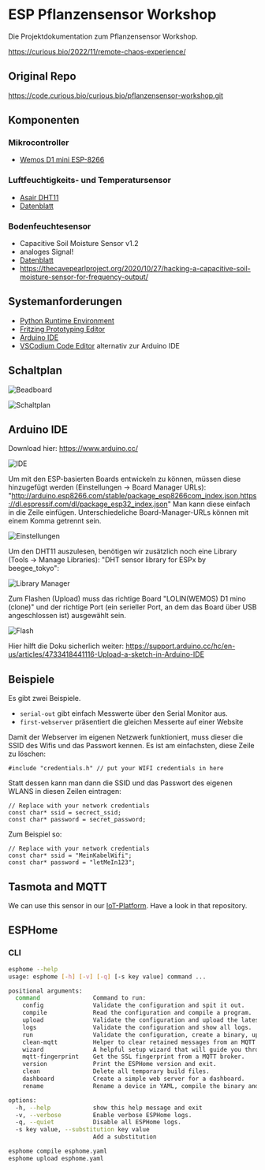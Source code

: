 # ESP Pflanzensensor Workshop

Die Projektdokumentation zum Pflanzensensor Workshop.

<https://curious.bio/2022/11/remote-chaos-experience/>

## Original Repo

https://code.curious.bio/curious.bio/pflanzensensor-workshop.git

## Komponenten

### Mikrocontroller

* [Wemos D1 mini ESP-8266](https://www.wemos.cc/en/latest/d1/d1_mini.html)

### Luftfeuchtigkeits- und Temperatursensor

* [Asair DHT11](https://asairsensors.com/product/dht11-sensor/)
* [Datenblatt](https://www.mouser.com/datasheet/2/758/DHT11-Technical-Data-Sheet-Translated-Version-1143054.pdf)

### Bodenfeuchtesensor

* Capacitive Soil Moisture Sensor v1.2
* analoges Signal!
* [Datenblatt](https://media.digikey.com/pdf/data%20sheets/dfrobot%20pdfs/sen0193_web.pdf)
* <https://thecavepearlproject.org/2020/10/27/hacking-a-capacitive-soil-moisture-sensor-for-frequency-output/>

## Systemanforderungen

* [Python Runtime Environment](https://www.python.org/)
* [Fritzing Prototyping Editor](https://fritzing.org/)
* [Arduino IDE](https://www.arduino.cc/)
* [VSCodium Code Editor](https://vscodium.com/) alternativ zur Arduino IDE

## Schaltplan

![Beadboard](breadboard.png "breadboard")

![Schaltplan](schaltplan.png "schaltplan")

## Arduino IDE

Download hier: https://www.arduino.cc/

![IDE](ide.png "ide")


Um mit den ESP-basierten Boards entwickeln zu können, müssen diese hinzugefügt werden (Einstellungen -> Board Manager URLs): "http://arduino.esp8266.com/stable/package_esp8266com_index.json,https://dl.espressif.com/dl/package_esp32_index.json" Man kann diese einfach in die Zeile einfügen. Unterschiedeliche Board-Manager-URLs können mit einem Komma getrennt sein.

![Einstellungen](preferences.png "board manager URLs")

Um den DHT11 auszulesen, benötigen wir zusätzlich noch eine Library (Tools -> Manage Libraries): "DHT sensor library for ESPx by beegee_tokyo":

![Library Manager](librarymanager.png "library manager")

Zum Flashen (Upload) muss das richtige Board "LOLIN(WEMOS) D1 mino (clone)" und der richtige Port (ein serieller Port, an dem das Board über USB angeschlossen ist) ausgewählt sein.

![Flash](flash.png "flash")


Hier hilft die Doku sicherlich weiter: https://support.arduino.cc/hc/en-us/articles/4733418441116-Upload-a-sketch-in-Arduino-IDE


## Beispiele

Es gibt zwei Beispiele. 
* `serial-out` gibt einfach Messwerte über den Serial Monitor aus.
* `first-webserver` präsentiert die gleichen Messerte auf einer Website

Damit der Webserver im eigenen Netzwerk funktioniert, muss dieser die SSID des Wifis und das Passwort kennen. Es ist am einfachsten, diese Zeile zu löschen: 
```
#include "credentials.h" // put your WIFI credentials in here
```

Statt dessen kann man dann die SSID und das Passwort des eigenen WLANS in diesen Zeilen eintragen:
```
// Replace with your network credentials
const char* ssid = secrect_ssid;
const char* password = secret_password;
```

Zum Beispiel so:

```
// Replace with your network credentials
const char* ssid = "MeinKabelWifi";
const char* password = "letMeIn123";
```

## Tasmota and MQTT

We can use this sensor in our [IoT-Platform](https://code.curious.bio/curious.bio/iot-platform/). Have a look in that repository.


## ESPHome

### CLI

```sh
esphome --help
usage: esphome [-h] [-v] [-q] [-s key value] command ...

positional arguments:
  command               Command to run:
    config              Validate the configuration and spit it out.
    compile             Read the configuration and compile a program.
    upload              Validate the configuration and upload the latest binary.
    logs                Validate the configuration and show all logs.
    run                 Validate the configuration, create a binary, upload it, and start logs.
    clean-mqtt          Helper to clear retained messages from an MQTT topic.
    wizard              A helpful setup wizard that will guide you through setting up ESPHome.
    mqtt-fingerprint    Get the SSL fingerprint from a MQTT broker.
    version             Print the ESPHome version and exit.
    clean               Delete all temporary build files.
    dashboard           Create a simple web server for a dashboard.
    rename              Rename a device in YAML, compile the binary and upload it.

options:
  -h, --help            show this help message and exit
  -v, --verbose         Enable verbose ESPHome logs.
  -q, --quiet           Disable all ESPHome logs.
  -s key value, --substitution key value
                        Add a substitution
```

```sh
esphome compile esphome.yaml
esphome upload esphome.yaml
```

